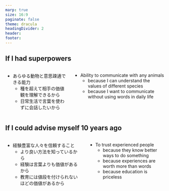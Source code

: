 ```yaml
---
marp: true
size: 16:9
paginate: false
theme: dracula
headingDivider: 2
header:
footer:
---
```


<style>
.columns {
  display: flex;
  gap: 10px;
}
.column {
  flex: 1;
}
</style>

## If I had superpowers
<div class="columns">
<div class="column">

- あらゆる動物と意思疎通できる能力
  - 種を超えて相手の価値観を理解できるから
  - 日常生活で言葉を使わずに会話したいから
</div>

<div class="column">

- Ability to communicate with any animals
  - because I can understand the values of different species
  - because I want to communicate without using words in daily life

</div>
</div>

## If I could advise myself 10 years ago
<div class="columns">
<div class="column">

- 経験豊富な人々を信頼すること
  - より良い方法を知っているから
  - 経験は言葉よりも価値があるから
  - 教育には値段を付けられないほどの価値があるから

</div>

<div class="column">

- To trust experienced people
  - because they know better ways to do something
  - because experiences are worth more than words
  - because education is priceless

</div>
</div>
